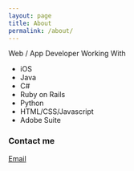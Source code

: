 ```yaml
---
layout: page
title: About
permalink: /about/
---
```


Web / App Developer Working With 
- iOS
- Java
- C#
- Ruby on Rails
- Python
- HTML/CSS/Javascript
- Adobe Suite

### Contact me

[Email](mailto:hernandeznes@gmail.com)
